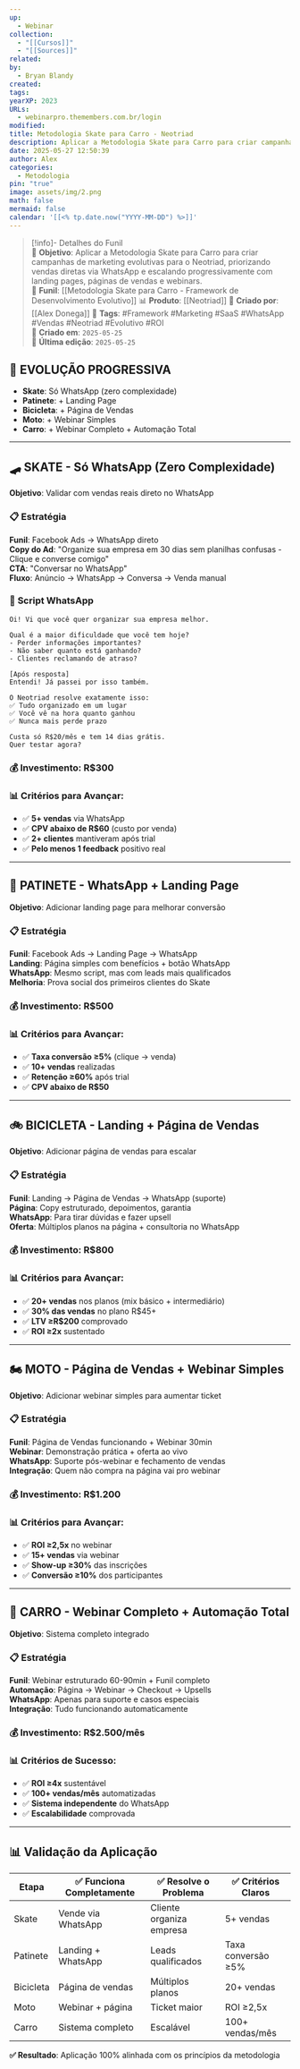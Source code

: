 ```yaml
---
up:
  - Webinar
collection:
  - "[[Cursos]]"
  - "[[Sources]]"
related: 
by:
  - Bryan Blandy
created: 
tags: 
yearXP: 2023
URLs:
  - webinarpro.themembers.com.br/login
modified: 
title: Metodologia Skate para Carro - Neotriad
description: Aplicar a Metodologia Skate para Carro para criar campanhas de marketing evolutivas para o Neotriad, priorizando vendas diretas via WhatsApp e escalando progressivamente com landing pages, páginas de vendas e webinars.
date: 2025-05-27 12:50:39
author: Alex
categories:
  - Metodologia
pin: "true"
image: assets/img/2.png
math: false
mermaid: false
calendar: '[[<% tp.date.now("YYYY-MM-DD") %>]]'
---
```

> [!info]- Detalhes do Funil  
> 🎯 **Objetivo**: Aplicar a Metodologia Skate para Carro para criar campanhas de marketing evolutivas para o Neotriad, priorizando vendas diretas via WhatsApp e escalando progressivamente com landing pages, páginas de vendas e webinars.  
> 🔗 **Funil**: [[Metodologia Skate para Carro - Framework de Desenvolvimento Evolutivo]]
> 📊 **Produto**: [[Neotriad]]
> 👥 **Criado por**: [[Alex Donega]]
> 🔖 **Tags**: #Framework #Marketing #SaaS #WhatsApp #Vendas #Neotriad #Evolutivo #ROI  
> 📅 **Criado em**: `2025-05-25`  
> 📅 **Última edição**: `2025-05-25`

## 🎯 **EVOLUÇÃO PROGRESSIVA**

- **Skate**: Só WhatsApp (zero complexidade)
- **Patinete**: + Landing Page
- **Bicicleta**: + Página de Vendas
- **Moto**: + Webinar Simples
- **Carro**: + Webinar Completo + Automação Total

---

## 🛹 **SKATE** - Só WhatsApp (Zero Complexidade)

**Objetivo**: Validar com vendas reais direto no WhatsApp

### 📋 **Estratégia**

**Funil**: Facebook Ads → WhatsApp direto  
**Copy do Ad**: "Organize sua empresa em 30 dias sem planilhas confusas - Clique e converse comigo"  
**CTA**: "Conversar no WhatsApp"  
**Fluxo**: Anúncio → WhatsApp → Conversa → Venda manual

### 📱 **Script WhatsApp**

```
Oi! Vi que você quer organizar sua empresa melhor.

Qual é a maior dificuldade que você tem hoje?
- Perder informações importantes?
- Não saber quanto está ganhando?
- Clientes reclamando de atraso?

[Após resposta]
Entendi! Já passei por isso também.

O Neotriad resolve exatamente isso:
✅ Tudo organizado em um lugar
✅ Você vê na hora quanto ganhou
✅ Nunca mais perde prazo

Custa só R$20/mês e tem 14 dias grátis.
Quer testar agora?
```

### 💰 **Investimento**: R$300

### 📊 **Critérios para Avançar**:

- ✅ **5+ vendas** via WhatsApp
- ✅ **CPV abaixo de R$60** (custo por venda)
- ✅ **2+ clientes** mantiveram após trial
- ✅ **Pelo menos 1 feedback** positivo real

---

## 🛴 **PATINETE** - WhatsApp + Landing Page

**Objetivo**: Adicionar landing page para melhorar conversão

### 📋 **Estratégia**

**Funil**: Facebook Ads → Landing Page → WhatsApp  
**Landing**: Página simples com benefícios + botão WhatsApp  
**WhatsApp**: Mesmo script, mas com leads mais qualificados  
**Melhoria**: Prova social dos primeiros clientes do Skate

### 💰 **Investimento**: R$500

### 📊 **Critérios para Avançar**:

- ✅ **Taxa conversão ≥5%** (clique → venda)
- ✅ **10+ vendas** realizadas
- ✅ **Retenção ≥60%** após trial
- ✅ **CPV abaixo de R$50**

---

## 🚲 **BICICLETA** - Landing + Página de Vendas

**Objetivo**: Adicionar página de vendas para escalar

### 📋 **Estratégia**

**Funil**: Landing → Página de Vendas → WhatsApp (suporte)  
**Página**: Copy estruturado, depoimentos, garantia  
**WhatsApp**: Para tirar dúvidas e fazer upsell  
**Oferta**: Múltiplos planos na página + consultoria no WhatsApp

### 💰 **Investimento**: R$800

### 📊 **Critérios para Avançar**:

- ✅ **20+ vendas** nos planos (mix básico + intermediário)
- ✅ **30% das vendas** no plano R$45+
- ✅ **LTV ≥R$200** comprovado
- ✅ **ROI ≥2x** sustentado

---

## 🏍 **MOTO** - Página de Vendas + Webinar Simples

**Objetivo**: Adicionar webinar simples para aumentar ticket

### 📋 **Estratégia**

**Funil**: Página de Vendas funcionando + Webinar 30min  
**Webinar**: Demonstração prática + oferta ao vivo  
**WhatsApp**: Suporte pós-webinar e fechamento de vendas  
**Integração**: Quem não compra na página vai pro webinar

### 💰 **Investimento**: R$1.200

### 📊 **Critérios para Avançar**:

- ✅ **ROI ≥2,5x** no webinar
- ✅ **15+ vendas** via webinar
- ✅ **Show-up ≥30%** das inscrições
- ✅ **Conversão ≥10%** dos participantes

---

## 🚗 **CARRO** - Webinar Completo + Automação Total

**Objetivo**: Sistema completo integrado

### 📋 **Estratégia**

**Funil**: Webinar estruturado 60-90min + Funil completo  
**Automação**: Página → Webinar → Checkout → Upsells  
**WhatsApp**: Apenas para suporte e casos especiais  
**Integração**: Tudo funcionando automaticamente

### 💰 **Investimento**: R$2.500/mês

### 📊 **Critérios de Sucesso**:

- ✅ **ROI ≥4x** sustentável
- ✅ **100+ vendas/mês** automatizadas
- ✅ **Sistema independente** do WhatsApp
- ✅ **Escalabilidade** comprovada

---

## **📊 Validação da Aplicação**

| Etapa | ✅ Funciona Completamente | ✅ Resolve o Problema | ✅ Critérios Claros |
|-------|---------------------------|----------------------|---------------------|
| Skate | Vende via WhatsApp | Cliente organiza empresa | 5+ vendas |
| Patinete | Landing + WhatsApp | Leads qualificados | Taxa conversão ≥5% |
| Bicicleta | Página de vendas | Múltiplos planos | 20+ vendas |
| Moto | Webinar + página | Ticket maior | ROI ≥2,5x |
| Carro | Sistema completo | Escalável | 100+ vendas/mês |

**✅ Resultado**: Aplicação 100% alinhada com os princípios da metodologia

